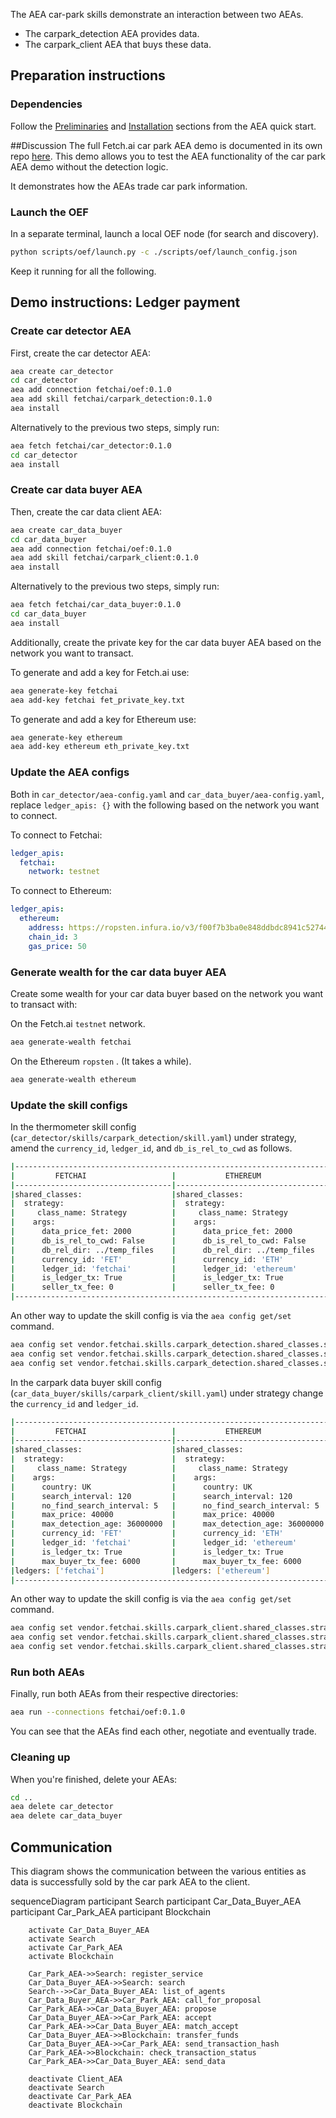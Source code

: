 The AEA car-park skills demonstrate an interaction between two AEAs.

* The carpark_detection AEA provides data.
* The carpark_client AEA that buys these data.

## Preparation instructions

### Dependencies

Follow the <a href="../quickstart/#preliminaries">Preliminaries</a> and <a href="../quickstart/#installation">Installation</a> sections from the AEA quick start.

##Discussion
The full Fetch.ai car park AEA demo is documented in its own repo [here](https://github.com/fetchai/carpark_agent).
This demo allows you to test the AEA functionality of the car park AEA demo without the detection logic.

It demonstrates how the AEAs trade car park information.


### Launch the OEF

In a separate terminal, launch a local OEF node (for search and discovery).
``` bash
python scripts/oef/launch.py -c ./scripts/oef/launch_config.json
```

Keep it running for all the following.

## Demo instructions: Ledger payment

### Create car detector AEA

First, create the car detector AEA:
``` bash
aea create car_detector
cd car_detector
aea add connection fetchai/oef:0.1.0
aea add skill fetchai/carpark_detection:0.1.0
aea install
```

Alternatively to the previous two steps, simply run:
``` bash
aea fetch fetchai/car_detector:0.1.0
cd car_detector
aea install
```

### Create car data buyer AEA

Then, create the car data client AEA:
``` bash
aea create car_data_buyer
cd car_data_buyer
aea add connection fetchai/oef:0.1.0
aea add skill fetchai/carpark_client:0.1.0
aea install
```

Alternatively to the previous two steps, simply run:
``` bash
aea fetch fetchai/car_data_buyer:0.1.0
cd car_data_buyer
aea install
```

Additionally, create the private key for the car data buyer AEA based on the network you want to transact.

To generate and add a key for Fetch.ai use:
```bash
aea generate-key fetchai
aea add-key fetchai fet_private_key.txt
```

To generate and add a key for Ethereum use:
```bash
aea generate-key ethereum
aea add-key ethereum eth_private_key.txt
```

### Update the AEA configs

Both in `car_detector/aea-config.yaml` and
`car_data_buyer/aea-config.yaml`, replace `ledger_apis: {}` with the following based on the network you want to connect.

To connect to Fetchai:
``` yaml
ledger_apis:
  fetchai:
    network: testnet
```

To connect to Ethereum:
```yaml
ledger_apis:
  ethereum:
    address: https://ropsten.infura.io/v3/f00f7b3ba0e848ddbdc8941c527447fe
    chain_id: 3
    gas_price: 50
```

### Generate wealth for the car data buyer AEA

Create some wealth for your car data buyer based on the network you want to transact with: 

On the Fetch.ai `testnet` network.
``` bash
aea generate-wealth fetchai
```

On the Ethereum `ropsten` . (It takes a while).
``` bash
aea generate-wealth ethereum
```

### Update the skill configs

In the thermometer skill config (`car_detector/skills/carpark_detection/skill.yaml`) under strategy, amend the `currency_id`, `ledger_id`, and `db_is_rel_to_cwd` as follows.

```bash
|----------------------------------------------------------------------|
|         FETCHAI                   |           ETHEREUM               |
|-----------------------------------|----------------------------------|
|shared_classes:                    |shared_classes:                   |              
|  strategy:                        |  strategy:                       |
|     class_name: Strategy          |     class_name: Strategy         |
|    args:                          |    args:                         |
|      data_price_fet: 2000         |      data_price_fet: 2000        |
|      db_is_rel_to_cwd: False      |      db_is_rel_to_cwd: False     |
|      db_rel_dir: ../temp_files    |      db_rel_dir: ../temp_files   |
|      currency_id: 'FET'           |      currency_id: 'ETH'          |
|      ledger_id: 'fetchai'         |      ledger_id: 'ethereum'       |
|      is_ledger_tx: True           |      is_ledger_tx: True          |
|      seller_tx_fee: 0             |      seller_tx_fee: 0            |
|----------------------------------------------------------------------| 
```

An other way to update the skill config is via the `aea config get/set` command.
``` bash
aea config set vendor.fetchai.skills.carpark_detection.shared_classes.strategy.args.currency_id ETH
aea config set vendor.fetchai.skills.carpark_detection.shared_classes.strategy.args.ledger_id ethereum
aea config set vendor.fetchai.skills.carpark_detection.shared_classes.strategy.args.db_is_rel_to_cwd False --type bool
```

In the carpark data buyer skill config (`car_data_buyer/skills/carpark_client/skill.yaml`) under strategy change the `currency_id` and `ledger_id`.

```bash
|----------------------------------------------------------------------|
|         FETCHAI                   |           ETHEREUM               |
|-----------------------------------|----------------------------------|
|shared_classes:                    |shared_classes:                   |              
|  strategy:                        |  strategy:                       |
|     class_name: Strategy          |     class_name: Strategy         |
|    args:                          |    args:                         |
|      country: UK                  |      country: UK                 |
|      search_interval: 120         |      search_interval: 120        |
|      no_find_search_interval: 5   |      no_find_search_interval: 5  |
|      max_price: 40000             |      max_price: 40000            |
|      max_detection_age: 36000000  |      max_detection_age: 36000000 |
|      currency_id: 'FET'           |      currency_id: 'ETH'          |
|      ledger_id: 'fetchai'         |      ledger_id: 'ethereum'       |
|      is_ledger_tx: True           |      is_ledger_tx: True          |
|      max_buyer_tx_fee: 6000       |      max_buyer_tx_fee: 6000      |
|ledgers: ['fetchai']               |ledgers: ['ethereum']             |
|----------------------------------------------------------------------| 
```

An other way to update the skill config is via the `aea config get/set` command.
``` bash
aea config set vendor.fetchai.skills.carpark_client.shared_classes.strategy.args.max_buyer_tx_fee 6000 --type int
aea config set vendor.fetchai.skills.carpark_client.shared_classes.strategy.args.currency_id ETH
aea config set vendor.fetchai.skills.carpark_client.shared_classes.strategy.args.ledger_id ethereum
```

### Run both AEAs

Finally, run both AEAs from their respective directories:
``` bash
aea run --connections fetchai/oef:0.1.0
```

You can see that the AEAs find each other, negotiate and eventually trade.

### Cleaning up

When you're finished, delete your AEAs:
``` bash
cd ..
aea delete car_detector
aea delete car_data_buyer
```

## Communication
This diagram shows the communication between the various entities as data is successfully sold by the car park AEA to the client. 

<div class="mermaid">
    sequenceDiagram
        participant Search
        participant Car_Data_Buyer_AEA
        participant Car_Park_AEA
        participant Blockchain
    
        activate Car_Data_Buyer_AEA
        activate Search
        activate Car_Park_AEA
        activate Blockchain
        
        Car_Park_AEA->>Search: register_service
        Car_Data_Buyer_AEA->>Search: search
        Search-->>Car_Data_Buyer_AEA: list_of_agents
        Car_Data_Buyer_AEA->>Car_Park_AEA: call_for_proposal
        Car_Park_AEA->>Car_Data_Buyer_AEA: propose
        Car_Data_Buyer_AEA->>Car_Park_AEA: accept
        Car_Park_AEA->>Car_Data_Buyer_AEA: match_accept
        Car_Data_Buyer_AEA->>Blockchain: transfer_funds
        Car_Data_Buyer_AEA->>Car_Park_AEA: send_transaction_hash
        Car_Park_AEA->>Blockchain: check_transaction_status
        Car_Park_AEA->>Car_Data_Buyer_AEA: send_data
        
        deactivate Client_AEA
        deactivate Search
        deactivate Car_Park_AEA
        deactivate Blockchain
</div>

<br />



